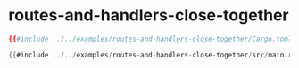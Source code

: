 # routes-and-handlers-close-together

```toml
{{#include ../../examples/routes-and-handlers-close-together/Cargo.toml }}
```

```rust
{{#include ../../examples/routes-and-handlers-close-together/src/main.rs }}
```


